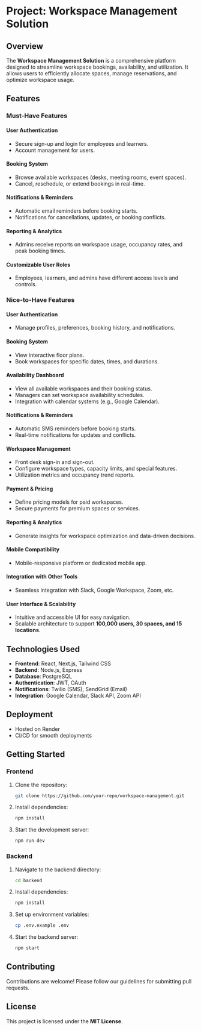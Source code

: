 # Project: Workspace Management Solution

## Overview
The **Workspace Management Solution** is a comprehensive platform designed to streamline workspace bookings, availability, and utilization. It allows users to efficiently allocate spaces, manage reservations, and optimize workspace usage.

## Features

### Must-Have Features
#### User Authentication
- Secure sign-up and login for employees and learners.
- Account management for users.

#### Booking System
- Browse available workspaces (desks, meeting rooms, event spaces).
- Cancel, reschedule, or extend bookings in real-time.

#### Notifications & Reminders
- Automatic email reminders before booking starts.
- Notifications for cancellations, updates, or booking conflicts.

#### Reporting & Analytics
- Admins receive reports on workspace usage, occupancy rates, and peak booking times.

#### Customizable User Roles
- Employees, learners, and admins have different access levels and controls.

### Nice-to-Have Features
#### User Authentication
- Manage profiles, preferences, booking history, and notifications.

#### Booking System
- View interactive floor plans.
- Book workspaces for specific dates, times, and durations.

#### Availability Dashboard
- View all available workspaces and their booking status.
- Managers can set workspace availability schedules.
- Integration with calendar systems (e.g., Google Calendar).

#### Notifications & Reminders
- Automatic SMS reminders before booking starts.
- Real-time notifications for updates and conflicts.

#### Workspace Management
- Front desk sign-in and sign-out.
- Configure workspace types, capacity limits, and special features.
- Utilization metrics and occupancy trend reports.

#### Payment & Pricing
- Define pricing models for paid workspaces.
- Secure payments for premium spaces or services.

#### Reporting & Analytics
- Generate insights for workspace optimization and data-driven decisions.

#### Mobile Compatibility
- Mobile-responsive platform or dedicated mobile app.

#### Integration with Other Tools
- Seamless integration with Slack, Google Workspace, Zoom, etc.

#### User Interface & Scalability
- Intuitive and accessible UI for easy navigation.
- Scalable architecture to support **100,000 users, 30 spaces, and 15 locations**.

## Technologies Used
- **Frontend**: React, Next.js, Tailwind CSS
- **Backend**: Node.js, Express
- **Database**: PostgreSQL
- **Authentication**: JWT, OAuth
- **Notifications**: Twilio (SMS), SendGrid (Email)
- **Integration**: Google Calendar, Slack API, Zoom API

## Deployment
- Hosted on Render
- CI/CD for smooth deployments

## Getting Started

### Frontend
1. Clone the repository:
   ```bash
   git clone https://github.com/your-repo/workspace-management.git
   ```
2. Install dependencies:
   ```bash
   npm install
   ```
3. Start the development server:
   ```bash
   npm run dev
   ```

### Backend
1. Navigate to the backend directory:
   ```bash
   cd backend
   ```
2. Install dependencies:
   ```bash
   npm install
   ```
3. Set up environment variables:
   ```bash
   cp .env.example .env
   ```
4. Start the backend server:
   ```bash
   npm start
   ```

## Contributing
Contributions are welcome! Please follow our guidelines for submitting pull requests.

## License
This project is licensed under the **MIT License**.
